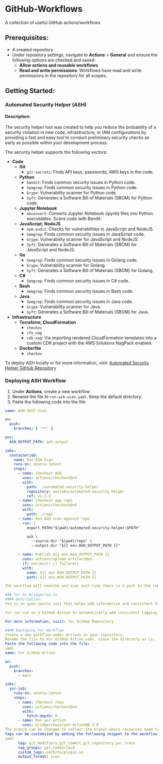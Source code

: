 # GitHub-Workflows
A collection of useful GitHub actions/workflows

## Prerequisites:
- A created repository
- Under repository settings, navigate to **Actions** > **General** and ensure the following options are checked and saved:
  - **Allow actions and reusable workflows**
  - **Read and write permissions**: Workflows have read and write permissions in the repository for all scopes.

## Getting Started:

### Automated Security Helper (ASH)

#### Description:
The security helper tool was created to help you reduce the probability of a security violation in new code, infrastructure, or IAM configurations by providing a fast and easy tool to conduct preliminary security checks as early as possible within your development process.

The security helper supports the following vectors:

- **Code**
  - **Git**
    - `git-secrets`: Finds API keys, passwords, AWS keys in the code.
  - **Python**
    - `bandit`: Finds common security issues in Python code.
    - `Semgrep`: Finds common security issues in Python code.
    - `Grype`: Vulnerability scanner for Python code.
    - `Syft`: Generates a Software Bill of Materials (SBOM) for Python code.
  - **Jupyter Notebook**
    - `nbconvert`: Converts Jupyter Notebook (ipynb) files into Python executables. Scans code with Bandit.
  - **JavaScript; NodeJS**
    - `npm-audit`: Checks for vulnerabilities in JavaScript and NodeJS.
    - `Semgrep`: Finds common security issues in JavaScript code.
    - `Grype`: Vulnerability scanner for JavaScript and NodeJS.
    - `Syft`: Generates a Software Bill of Materials (SBOM) for JavaScript and NodeJS.
  - **Go**
    - `Semgrep`: Finds common security issues in Golang code.
    - `Grype`: Vulnerability scanner for Golang.
    - `Syft`: Generates a Software Bill of Materials (SBOM) for Golang.
  - **C#**
    - `Semgrep`: Finds common security issues in C# code.
  - **Bash**
    - `Semgrep`: Finds common security issues in Bash code.
  - **Java**
    - `Semgrep`: Finds common security issues in Java code.
    - `Grype`: Vulnerability scanner for Java.
    - `Syft`: Generates a Software Bill of Materials (SBOM) for Java.
- **Infrastructure**
  - **Terraform; CloudFormation**
    - `checkov`
    - `cfn_nag`
    - `cdk-nag`: Via importing rendered CloudFormation templates into a custom CDK project with the AWS Solutions NagPack enabled.
  - **Dockerfile**
    - `checkov`

To deploy ASH locally or for more information, visit:
[Automated Security Helper GitHub Repository](https://github.com/awslabs/automated-security-helper)

### Deploying ASH Workflow
1. Under **Actions**, create a new workflow.
2. Rename the file to `run-ash-scan.yaml`. Keep the default directory.
3. Paste the following code into the file:

```yaml
name: ASH SAST Scan

on:
  push:
    branches: [ '**' ]

env:
  ASH_OUTPUT_PATH: ash_output

jobs:
  containerjob:
    name: Run ASH Scan
    runs-on: ubuntu-latest
    steps:
      - name: Checkout ASH
        uses: actions/checkout@v4
        with:
          path: ./automated-security-helper
          repository: awslabs/automated-security-helper
          ref: v1.3.3
      - name: Checkout app repo
        uses: actions/checkout@v4
        with:
          path: ./repo
      - name: Run ASH scan against repo
        run: |
          export PATH="$(pwd)/automated-security-helper:$PATH"

          ash \
            --source-dir "$(pwd)/repo" \
            --output-dir "${{ env.ASH_OUTPUT_PATH }}"

      - name: Publish ${{ env.ASH_OUTPUT_PATH }}
        uses: actions/upload-artifact@v4
        if: success() || failure()
        with:
          name: ${{ env.ASH_OUTPUT_PATH }}
          path: ${{ env.ASH_OUTPUT_PATH }}

The workflow will execute and scan each time there is a push to the repository.

### Yor by Bridgecrew.io
#### Description:
Yor is an open-source tool that helps add informative and consistent tags across Infrastructure as Code (IaC) frameworks. Yor currently supports Terraform, CloudFormation, and Serverless Frameworks.

Yor can run as a GitHub Action to automatically add consistent tagging logic to your IaC. It can also be used as a pre-commit hook or a standalone CLI.

For more information, visit: Yor GitHub Repository

#### Deploying Yor Workflow
Create a new workflow under Actions in your repository.
Rename the file to Yor GitHub Action.yaml. Leave the directory as is.
Paste the following code into the file:
yaml
name: Yor GitHub Action

on:
  push:
    branches:
      - main

jobs:
  yor-job:
    runs-on: ubuntu-latest
    steps:
      - name: Checkout repo
        uses: actions/checkout@v4
        with:
          fetch-depth: 0
      - name: Run yor action
        uses: bridgecrewio/yor-action@0.3.0
The branch can be changed to reflect the branch where resources need tagging.
Tags can be customized by adding the following snippet to the workflow file (GitHub tagging used as an example):
yaml
      tag: git_modifiers,git_commit,git_repository,yor_trace
      tag_groups: git,code2cloud
      custom_tags: path/to/plugin.so
      output_format: json
